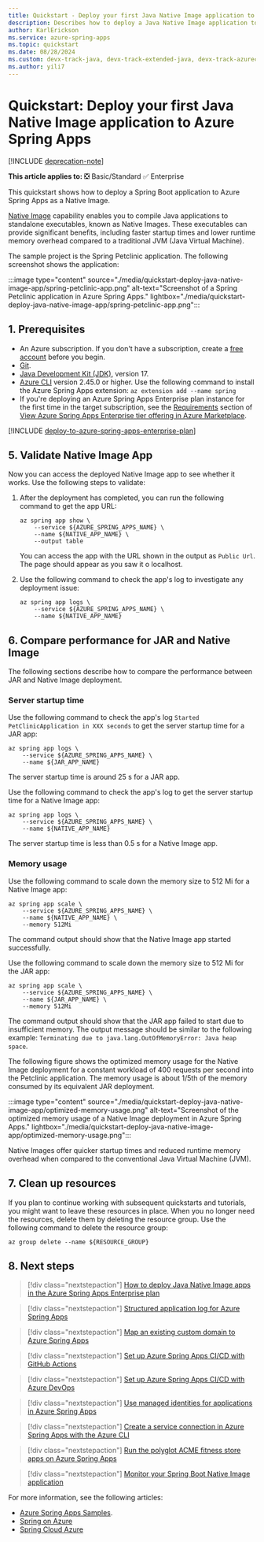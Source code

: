 ```yaml
---
title: Quickstart - Deploy your first Java Native Image application to Azure Spring Apps
description: Describes how to deploy a Java Native Image application to Azure Spring Apps.
author: KarlErickson
ms.service: azure-spring-apps
ms.topic: quickstart
ms.date: 08/28/2024
ms.custom: devx-track-java, devx-track-extended-java, devx-track-azurecli, mode-other, engagement-fy23, references_regions
ms.author: yili7
---
```


# Quickstart: Deploy your first Java Native Image application to Azure Spring Apps

[!INCLUDE [deprecation-note](../includes/deprecation-note.md)]

**This article applies to:** ❎ Basic/Standard ✅ Enterprise

This quickstart shows how to deploy a Spring Boot application to Azure Spring Apps as a Native Image.

[Native Image](https://www.graalvm.org/latest/reference-manual/native-image/) capability enables you to compile Java applications to standalone executables, known as Native Images. These executables can provide significant benefits, including faster startup times and lower runtime memory overhead compared to a traditional JVM (Java Virtual Machine).

The sample project is the Spring Petclinic application. The following screenshot shows the application:

:::image type="content" source="./media/quickstart-deploy-java-native-image-app/spring-petclinic-app.png" alt-text="Screenshot of a Spring Petclinic application in Azure Spring Apps." lightbox="./media/quickstart-deploy-java-native-image-app/spring-petclinic-app.png":::

## 1. Prerequisites

- An Azure subscription. If you don't have a subscription, create a [free account](https://azure.microsoft.com/free/) before you begin.
- [Git](https://git-scm.com/downloads).
- [Java Development Kit (JDK)](/java/azure/jdk/), version 17.
- [Azure CLI](/cli/azure/install-azure-cli) version 2.45.0 or higher. Use the following command to install the Azure Spring Apps extension: `az extension add --name spring`
- If you're deploying an Azure Spring Apps Enterprise plan instance for the first time in the target subscription, see the [Requirements](./how-to-enterprise-marketplace-offer.md#requirements) section of [View Azure Spring Apps Enterprise tier offering in Azure Marketplace](./how-to-enterprise-marketplace-offer.md).

[!INCLUDE [deploy-to-azure-spring-apps-enterprise-plan](includes/quickstart-deploy-java-native-image-app/deploy-enterprise-plan.md)]

## 5. Validate Native Image App

Now you can access the deployed Native Image app to see whether it works. Use the following steps to validate:

1. After the deployment has completed, you can run the following command to get the app URL:

   ```azurecli
   az spring app show \
       --service ${AZURE_SPRING_APPS_NAME} \
       --name ${NATIVE_APP_NAME} \
       --output table
   ```

   You can access the app with the URL shown in the output as `Public Url`. The page should appear as you saw it o localhost.

1. Use the following command to check the app's log to investigate any deployment issue:

   ```azurecli
   az spring app logs \
       --service ${AZURE_SPRING_APPS_NAME} \
       --name ${NATIVE_APP_NAME}
   ```

## 6. Compare performance for JAR and Native Image

The following sections describe how to compare the performance between JAR and Native Image deployment.

### Server startup time

Use the following command to check the app's log `Started PetClinicApplication in XXX seconds` to get the server startup time for a JAR app:

```azurecli
az spring app logs \
    --service ${AZURE_SPRING_APPS_NAME} \
    --name ${JAR_APP_NAME}
```

The server startup time is around 25 s for a JAR app.

Use the following command to check the app's log to get the server startup time for a Native Image app:

```azurecli
az spring app logs \
    --service ${AZURE_SPRING_APPS_NAME} \
    --name ${NATIVE_APP_NAME}
```

The server startup time is less than 0.5 s for a Native Image app.

### Memory usage

Use the following command to scale down the memory size to 512 Mi for a Native Image app:

```azurecli
az spring app scale \
    --service ${AZURE_SPRING_APPS_NAME} \
    --name ${NATIVE_APP_NAME} \
    --memory 512Mi
```

The command output should show that the Native Image app started successfully.

Use the following command to scale down the memory size to 512 Mi for the JAR app:

```azurecli
az spring app scale \
    --service ${AZURE_SPRING_APPS_NAME} \
    --name ${JAR_APP_NAME} \
    --memory 512Mi
```

The command output should show that the JAR app failed to start due to insufficient memory. The output message should be similar to the following example: `Terminating due to java.lang.OutOfMemoryError: Java heap space`.

The following figure shows the optimized memory usage for the Native Image deployment for a constant workload of 400 requests per second into the Petclinic application. The memory usage is about 1/5th of the memory consumed by its equivalent JAR deployment.

:::image type="content" source="./media/quickstart-deploy-java-native-image-app/optimized-memory-usage.png" alt-text="Screenshot of the optimized memory usage of a Native Image deployment in Azure Spring Apps." lightbox="./media/quickstart-deploy-java-native-image-app/optimized-memory-usage.png":::

Native Images offer quicker startup times and reduced runtime memory overhead when compared to the conventional Java Virtual Machine (JVM).

## 7. Clean up resources

If you plan to continue working with subsequent quickstarts and tutorials, you might want to leave these resources in place. When you no longer need the resources, delete them by deleting the resource group. Use the following command to delete the resource group:

```azurecli
az group delete --name ${RESOURCE_GROUP}
```

## 8. Next steps

> [!div class="nextstepaction"]
> [How to deploy Java Native Image apps in the Azure Spring Apps Enterprise plan](./how-to-enterprise-deploy-polyglot-apps.md#deploy-java-native-image-applications-preview)

> [!div class="nextstepaction"]
> [Structured application log for Azure Spring Apps](../basic-standard/structured-app-log.md?toc=/azure/spring-apps/enterprise/toc.json&bc=/azure/spring-apps/enterprise/breadcrumb/toc.json)

> [!div class="nextstepaction"]
> [Map an existing custom domain to Azure Spring Apps](../basic-standard/how-to-custom-domain.md?toc=/azure/spring-apps/enterprise/toc.json&bc=/azure/spring-apps/enterprise/breadcrumb/toc.json)

> [!div class="nextstepaction"]
> [Set up Azure Spring Apps CI/CD with GitHub Actions](../basic-standard/how-to-github-actions.md?toc=/azure/spring-apps/enterprise/toc.json&bc=/azure/spring-apps/enterprise/breadcrumb/toc.json)

> [!div class="nextstepaction"]
> [Set up Azure Spring Apps CI/CD with Azure DevOps](../basic-standard/how-to-cicd.md?toc=/azure/spring-apps/enterprise/toc.json&bc=/azure/spring-apps/enterprise/breadcrumb/toc.json)

> [!div class="nextstepaction"]
> [Use managed identities for applications in Azure Spring Apps](../basic-standard/how-to-use-managed-identities.md?toc=/azure/spring-apps/enterprise/toc.json&bc=/azure/spring-apps/enterprise/breadcrumb/toc.json)

> [!div class="nextstepaction"]
> [Create a service connection in Azure Spring Apps with the Azure CLI](../../service-connector/quickstart-cli-spring-cloud-connection.md)

> [!div class="nextstepaction"]
> [Run the polyglot ACME fitness store apps on Azure Spring Apps](./quickstart-sample-app-acme-fitness-store-introduction.md)

> [!div class="nextstepaction"]
> [Monitor your Spring Boot Native Image application](https://aka.ms/AzMonSpringNative)

For more information, see the following articles:

- [Azure Spring Apps Samples](https://github.com/Azure-Samples/azure-spring-apps-samples).
- [Spring on Azure](/azure/developer/java/spring/)
- [Spring Cloud Azure](/azure/developer/java/spring-framework/)
